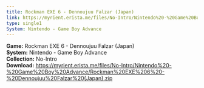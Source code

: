 ```yaml
---
title: Rockman EXE 6 - Dennoujuu Falzar (Japan)
link: https://myrient.erista.me/files/No-Intro/Nintendo%20-%20Game%20Boy%20Advance/Rockman%20EXE%206%20-%20Dennoujuu%20Falzar%20(Japan).zip
type: single1
System: Nintendo - Game Boy Advance
---
```

<b>Game:</b> Rockman EXE 6 - Dennoujuu Falzar (Japan)<br>
<b>System:</b> Nintendo - Game Boy Advance<br>
<b>Collection:</b> No-Intro<br>
<b>Download:</b> https://myrient.erista.me/files/No-Intro/Nintendo%20-%20Game%20Boy%20Advance/Rockman%20EXE%206%20-%20Dennoujuu%20Falzar%20(Japan).zip